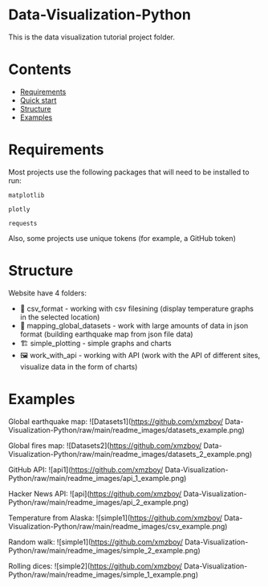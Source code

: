 # Data-Visualization-Python
 This is the data visualization tutorial project folder.

# Contents
- [Requirements](#requirements)
- [Quick start](#quick-start)
- [Structure](#structure)
- [Examples](#examples)

# Requirements

Most projects use the following packages that will need to be installed to run:
```
matplotlib
```
```
plotly
```
```
requests
```
Also, some projects use unique tokens (for example, a GitHub token)

# Structure

Website have 4 folders:

* 🎉 csv_format - working with csv filesining (display temperature graphs in the selected location)
* 🎈 mapping_global_datasets - work with large amounts of data in json format (building earthquake map from json file data)
* 🏗 simple_plotting - simple graphs and charts
* 🖼 work_with_api - working with API (work with the API of different sites, visualize data in the form of charts)

# Examples
Global earthquake map:
![Datasets1](https://github.com/xmzboy/
Data-Visualization-Python/raw/main/readme_images/datasets_example.png)

Global fires map:
![Datasets2](https://github.com/xmzboy/
Data-Visualization-Python/raw/main/readme_images/datasets_2_example.png)

GitHub API:
![api1](https://github.com/xmzboy/
Data-Visualization-Python/raw/main/readme_images/api_1_example.png)

Hacker News API:
![api](https://github.com/xmzboy/
Data-Visualization-Python/raw/main/readme_images/api_2_example.png)

Temperature from Alaska:
![simple1](https://github.com/xmzboy/
Data-Visualization-Python/raw/main/readme_images/csv_example.png)

Random walk:
![simple1](https://github.com/xmzboy/
Data-Visualization-Python/raw/main/readme_images/simple_2_example.png)

Rolling dices:
![simple2](https://github.com/xmzboy/
Data-Visualization-Python/raw/main/readme_images/simple_1_example.png)
